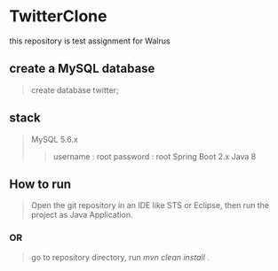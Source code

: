 # TwitterClone
this repository is test assignment for Walrus

## create a MySQL database
> create database twitter;

## stack
> MySQL 5.6.x 
 >> username : root
 >> password : root
> Spring Boot 2.x
> Java 8

## How to run

> Open the git repository in an IDE like STS or Eclipse, then run the project as Java Application.

### OR

> go to repository directory, run *mvn clean install* .
